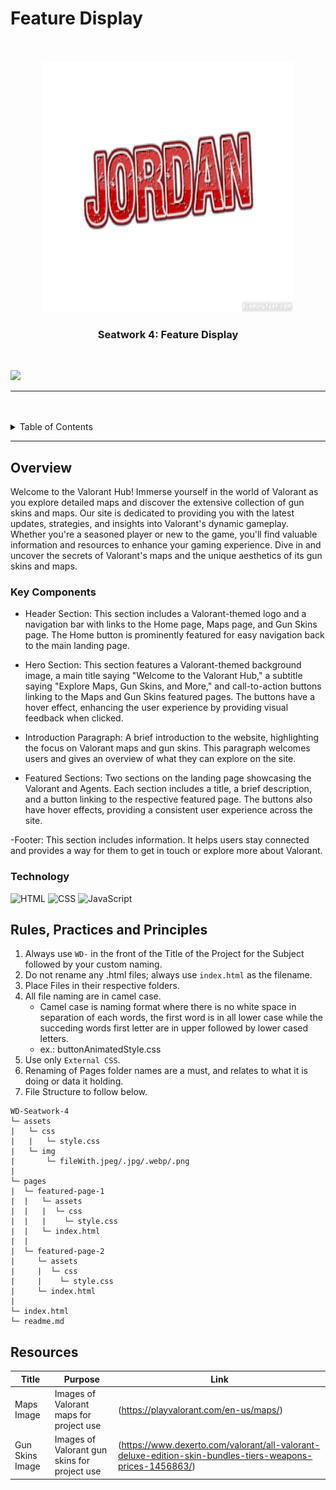 # Feature Display

<a name="readme-top"/>

<br/>

<br />
<div align="center">
  <a href="https://github.com/Hasteddd">
  <!-- Logo or Image -->
    <img src="./assets/img/Logo readme.png" alt="logo" width="400" height="400">
  </a>

  <h3 align="center">Seatwork 4: Feature Display</h3>
</div>

<br />

![](https://visit-counter.vercel.app/counter.png?page=Hasteddd.github.io/WD-SEATWORK-4)

---

<br />
<br />

<details>
  <summary>Table of Contents</summary>
  <ol>
    <li>
      <a href="#overview">Overview</a>
      <ol>
        <li>
          <a href="#key-components">Key Components</a>
        </li>
        <li>
          <a href="#technology">Technology</a>
        </li>
      </ol>
    </li>
    <li>
      <a href="#rule,-practices-and-principles">Rules, Practices and Principles</a>
    </li>
    <li>
      <a href="#resources">Resources</a>
    </li>
  </ol>
</details>

---

## Overview

Welcome to the Valorant Hub! Immerse yourself in the world of Valorant as you explore detailed maps and discover the extensive collection of gun skins and maps. Our site is dedicated to providing you with the latest updates, strategies, and insights into Valorant's dynamic gameplay. Whether you're a seasoned player or new to the game, you'll find valuable information and resources to enhance your gaming experience. Dive in and uncover the secrets of Valorant's maps and the unique aesthetics of its gun skins and maps.


### Key Components

- Header Section: This section includes a Valorant-themed logo and a navigation bar with links to the Home page, Maps page, and Gun Skins page. The Home button is prominently featured for easy navigation back to the main landing page.

- Hero Section: This section features a Valorant-themed background image, a main title saying "Welcome to the Valorant Hub," a subtitle saying "Explore Maps, Gun Skins, and More," and call-to-action buttons linking to the Maps and Gun Skins featured pages. The buttons have a hover effect, enhancing the user experience by providing visual feedback when clicked.

- Introduction Paragraph: A brief introduction to the website, highlighting the focus on Valorant maps and gun skins. This paragraph welcomes users and gives an overview of what they can explore on the site.

- Featured Sections: Two sections on the landing page showcasing the Valorant and Agents. Each section includes a title, a brief description, and a button linking to the respective featured page. The buttons also have hover effects, providing a consistent user experience across the site.

-Footer: This section includes information. It helps users stay connected and provides a way for them to get in touch or explore more about Valorant.


### Technology
![HTML](https://img.shields.io/badge/HTML-E34F26?style=for-the-badge&logo=html5&logoColor=white)
![CSS](https://img.shields.io/badge/CSS-1572B6?style=for-the-badge&logo=css3&logoColor=white)
![JavaScript](https://img.shields.io/badge/JavaScript-F7DF1E?style=for-the-badge&logo=javascript&logoColor=white)

## Rules, Practices and Principles
1. Always use `WD-` in the front of the Title of the Project for the Subject followed by your custom naming.
2. Do not rename any .html files; always use `index.html` as the filename.
3. Place Files in their respective folders.
4. All file naming are in camel case.
   - Camel case is naming format where there is no white space in separation of each words, the first word is in all lower case while the succeding words first letter are in upper followed by lower cased letters.
   - ex.: buttonAnimatedStyle.css
5. Use only `External CSS`.
6. Renaming of Pages folder names are a must, and relates to what it is doing or data it holding.
7. File Structure to follow below.

```
WD-Seatwork-4
└─ assets
|   └─ css
|   |   └─ style.css
|   └─ img
|       └─ fileWith.jpeg/.jpg/.webp/.png
|
└─ pages
|  └─ featured-page-1
|  |   └─ assets
|  |   |  └─ css
|  |   |    └─ style.css
|  |   └─ index.html
|  |
|  └─ featured-page-2
|     └─ assets
|     |  └─ css
|     |    └─ style.css
|     └─ index.html
|
└─ index.html
└─ readme.md
```

## Resources

| Title | Purpose | Link |
|-|-|-|
| Maps Image | Images of Valorant maps for project use | (https://playvalorant.com/en-us/maps/) |
| Gun Skins Image | Images of Valorant gun skins for project use | (https://www.dexerto.com/valorant/all-valorant-deluxe-edition-skin-bundles-tiers-weapons-prices-1456863/) |